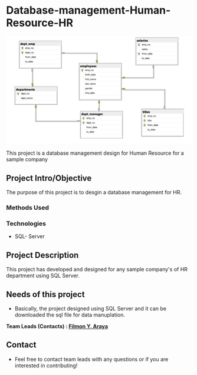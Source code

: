 
# Database-management-Human-Resource-HR
![Demo HR_Database](https://github.com/Filaraya/Database-management-HR-project/blob/main/Demo%20HR_Database.png)

This project is a database management design for Human Resource for a sample company
## Project Intro/Objective
The purpose of this project is to desgin a database management for HR.
### Methods Used

### Technologies
* SQL- Server

## Project Description
This project has developed and designed for any sample company's of HR department using SQL Server.

## Needs of this project

- Basically, the project designed using SQL Server and it can be downloaded the sql file for data manuplation.


**Team Leads (Contacts) : [Filmon Y. Araya](https://github.com/filaraya)**

## Contact
* Feel free to contact team leads with any questions or if you are interested in contributing!

